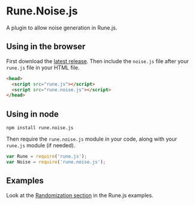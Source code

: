 # Rune.Noise.js

A plugin to allow noise generation in Rune.js.

## Using in the browser

First download the [latest release](https://github.com/runemadsen/rune.noise.js/releases/latest). Then include the `noise.js` file after your `rune.js` file in your HTML file.

```html
<head>
  <script src="rune.js"></script>
  <script src="rune.noise.js"></script>
</head>
```

## Using in node

`npm install rune.noise.js`

Then require the `rune.noise.js` module in your code, along with your `rune.js` module (if needed).

```js
var Rune = require('rune.js');
var Noise = require('rune.noise.js');
```

## Examples

Look at the [Randomization section](http://printingcode.runemadsen.com/examples/#randomization) in the Rune.js examples.
